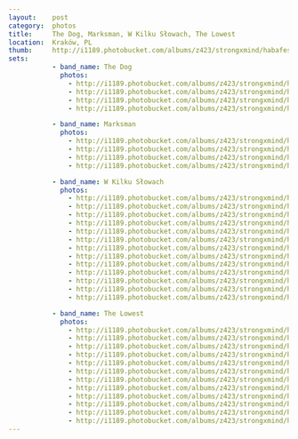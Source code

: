 ```yaml
---
layout:    post
category:  photos
title:     The Dog, Marksman, W Kilku Słowach, The Lowest
location:  Kraków, PL
thumb:     http://i1189.photobucket.com/albums/z423/strongxmind/habafest2014/_DSC3030_zps59074499.jpg
sets:
           - band_name: The Dog
             photos:
               - http://i1189.photobucket.com/albums/z423/strongxmind/habafest2014/_DSC2991_zpsca2c3408.jpg
               - http://i1189.photobucket.com/albums/z423/strongxmind/habafest2014/_DSC2994_zps19251851.jpg
               - http://i1189.photobucket.com/albums/z423/strongxmind/habafest2014/_DSC2995_zps8c47638b.jpg
               - http://i1189.photobucket.com/albums/z423/strongxmind/habafest2014/_DSC3000_zpsaf78e64b.jpg

           - band_name: Marksman
             photos:
               - http://i1189.photobucket.com/albums/z423/strongxmind/habafest2014/_DSC3003_zps9da6a1b9.jpg
               - http://i1189.photobucket.com/albums/z423/strongxmind/habafest2014/_DSC3010_zps9245197a.jpg
               - http://i1189.photobucket.com/albums/z423/strongxmind/habafest2014/_DSC3006_zps13049306.jpg
               - http://i1189.photobucket.com/albums/z423/strongxmind/habafest2014/_DSC3005_zps4895d9ba.jpg

           - band_name: W Kilku Słowach
             photos:
               - http://i1189.photobucket.com/albums/z423/strongxmind/habafest2014/_DSC3016_zps34e4cbd8.jpg
               - http://i1189.photobucket.com/albums/z423/strongxmind/habafest2014/_DSC3018_zps262f12f0.jpg
               - http://i1189.photobucket.com/albums/z423/strongxmind/habafest2014/_DSC3019_zps00f87dec.jpg
               - http://i1189.photobucket.com/albums/z423/strongxmind/habafest2014/_DSC3023_zpsd45ddecd.jpg
               - http://i1189.photobucket.com/albums/z423/strongxmind/habafest2014/_DSC3027_zpsb015e00c.jpg
               - http://i1189.photobucket.com/albums/z423/strongxmind/habafest2014/_DSC3036_zps40abd4ff.jpg
               - http://i1189.photobucket.com/albums/z423/strongxmind/habafest2014/_DSC3028_zps36b2d25a.jpg
               - http://i1189.photobucket.com/albums/z423/strongxmind/habafest2014/_DSC3025_zpsbb7752de.jpg
               - http://i1189.photobucket.com/albums/z423/strongxmind/habafest2014/_DSC3030_zps59074499.jpg
               - http://i1189.photobucket.com/albums/z423/strongxmind/habafest2014/_DSC3022_zpsf05774ba.jpg
               - http://i1189.photobucket.com/albums/z423/strongxmind/habafest2014/_DSC3031_zpsdea1ae16.jpg
               - http://i1189.photobucket.com/albums/z423/strongxmind/habafest2014/_DSC3037_zpsb1ff0005.jpg
               - http://i1189.photobucket.com/albums/z423/strongxmind/habafest2014/_DSC3033_zps31cd57e6.jpg

           - band_name: The Lowest
             photos:
               - http://i1189.photobucket.com/albums/z423/strongxmind/habafest2014/_DSC3039_zps70ae8f21.jpg
               - http://i1189.photobucket.com/albums/z423/strongxmind/habafest2014/_DSC3040_zps23039992.jpg
               - http://i1189.photobucket.com/albums/z423/strongxmind/habafest2014/_DSC3047_zps4737272a.jpg
               - http://i1189.photobucket.com/albums/z423/strongxmind/habafest2014/_DSC3051_zps082de434.jpg
               - http://i1189.photobucket.com/albums/z423/strongxmind/habafest2014/_DSC3059_zpsc04d2f30.jpg
               - http://i1189.photobucket.com/albums/z423/strongxmind/habafest2014/_DSC3055_zpsa89dc742.jpg
               - http://i1189.photobucket.com/albums/z423/strongxmind/habafest2014/_DSC3056_zps458bf547.jpg
               - http://i1189.photobucket.com/albums/z423/strongxmind/habafest2014/_DSC3050_zpsf9e1fecc.jpg
               - http://i1189.photobucket.com/albums/z423/strongxmind/habafest2014/_DSC3057_zps93f060c0.jpg
               - http://i1189.photobucket.com/albums/z423/strongxmind/habafest2014/_DSC3045_zps7a48aede.jpg
               - http://i1189.photobucket.com/albums/z423/strongxmind/habafest2014/_DSC3058_zpse4c96ba8.jpg
               - http://i1189.photobucket.com/albums/z423/strongxmind/habafest2014/_DSC3054_zps367845ba.jpg
---
```

